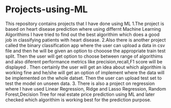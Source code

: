 # Projects-using-ML
This repository contains projects that I have done using ML
1.The project is based on heart disease prediction where using differnt Machine Learning Algorithims I  have tried to find out the best algorithim which does a good job in classifying patients with heart disease.
2.Also there is another project called the binary classification app where the user can upload a data in csv file and then he will be given an option to chooose the appropriate train test split.
Then the user will get option to choose between range of algorithims  and also diferent performance metrics like precision,recall,F1 score will be displayed .
Then certainly the user will get an idea about which algorithim is working fine and he/she will get an option of implement where the data will be implemented on the whole datset.
Then the user can upload test set to test the model on unseen data.
3. There is also a project on regression where I have used Linear Regression, Ridge and Lasso Regression, Random Forest,Decision Tree for real estate price prediction using ML and later checked which algorithim is working best for the prediction purpose.
